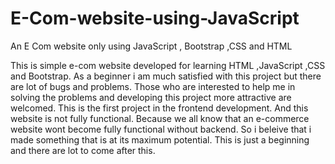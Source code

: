 # E-Com-website-using-JavaScript
An E Com website only using JavaScript , Bootstrap ,CSS and HTML

This is simple e-com website developed for learning HTML ,JavaScript ,CSS and Bootstrap. As a beginner i am much satisfied with this project but there are lot of bugs and problems. Those who are interested
to help me in solving the problems and developing this project more attractive are welcomed. This is the first project in the frontend development. And this website is not fully functional. Because we all know
that an e-commerce website wont become fully functional without backend. So i beleive that i made something that is at its maximum potential. This is just a beginning and there are lot to come after this.
